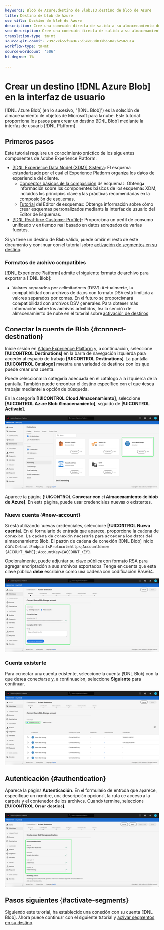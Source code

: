 ```yaml
---
keywords: Blob de Azure;destino de Blob;s3;destino de blob de Azure
title: Destino de blob de Azure
seo-title: Destino de blob de Azure
description: Cree una conexión directa de salida a su almacenamiento de blob de Azure para exportar periódicamente archivos de datos CSV o delimitados por tabuladores desde Adobe Experience Platform.
seo-description: Cree una conexión directa de salida a su almacenamiento de blob de Azure para exportar periódicamente archivos de datos CSV o delimitados por tabuladores desde Adobe Experience Platform.
translation-type: tm+mt
source-git-commit: 739c7cb55f943675d5ee63d81bba58a2b250c814
workflow-type: tm+mt
source-wordcount: '506'
ht-degree: 1%

---
```



# Crear un destino [!DNL Azure Blob] en la interfaz de usuario

[!DNL Azure Blob] (en lo sucesivo, &quot;[!DNL Blob]&quot;) es la solución de almacenamiento de objetos de Microsoft para la nube. Este tutorial proporciona los pasos para crear un destino [!DNL Blob] mediante la interfaz de usuario [!DNL Platform].

## Primeros pasos

Este tutorial requiere un conocimiento práctico de los siguientes componentes de Adobe Experience Platform:

- [[!DNL Experience Data Model (XDM)] Sistema](../../../xdm/home.md): El esquema estandarizado por el cual el Experience Platform organiza los datos de experiencia del cliente.
   - [Conceptos básicos de la composición](../../../xdm/schema/composition.md) de esquemas: Obtenga información sobre los componentes básicos de los esquemas XDM, incluidos los principios clave y las prácticas recomendadas en la composición de esquemas.
   - [Tutorial](../../../xdm/tutorials/create-schema-ui.md) del Editor de esquemas: Obtenga información sobre cómo crear esquemas personalizados mediante la interfaz de usuario del Editor de Esquemas.
- [[!DNL Real-time Customer Profile]](../../../profile/home.md):: Proporciona un perfil de consumo unificado y en tiempo real basado en datos agregados de varias fuentes.

Si ya tiene un destino de Blob válido, puede omitir el resto de este documento y continuar con el tutorial sobre [activación de segmentos en su destino](../../ui/activate-destinations.md).

### Formatos de archivo compatibles

[!DNL Experience Platform] admite el siguiente formato de archivo para exportar a  [!DNL Blob]:

- Valores separados por delimitadores (DSV): Actualmente, la compatibilidad con archivos de datos con formato DSV está limitada a valores separados por comas. En el futuro se proporcionará compatibilidad con archivos DSV generales. Para obtener más información sobre los archivos admitidos, lea la sección de almacenamiento de nube en el tutorial sobre [activación de destinos](../../ui/activate-destinations.md#esp-and-cloud-storage)

## Conectar la cuenta de Blob {#connect-destination}

Inicie sesión en [Adobe Experience Platform](https://platform.adobe.com) y, a continuación, seleccione **[!UICONTROL Destinations]** en la barra de navegación izquierda para acceder al espacio de trabajo **[!UICONTROL Destinations]**. La pantalla **[!UICONTROL Catálogo]** muestra una variedad de destinos con los que puede crear una cuenta.

Puede seleccionar la categoría adecuada en el catálogo a la izquierda de la pantalla. También puede encontrar el destino específico con el que desea trabajar mediante la opción de búsqueda.

En la categoría **[!UICONTROL Cloud Almacenamiento]**, seleccione **[!UICONTROL Azure Blob Almacenamiento]**, seguido de **[!UICONTROL Activate]**.

![Catalog](../../assets/catalog/cloud-storage/blob/catalog.png)

Aparece la página **[!UICONTROL Conectar con el Almacenamiento de blob de Azure]**. En esta página, puede usar credenciales nuevas o existentes.

### Nueva cuenta {#new-account}

Si está utilizando nuevas credenciales, seleccione **[!UICONTROL Nueva cuenta]**. En el formulario de entrada que aparece, proporcione la cadena de conexión. La cadena de conexión necesaria para acceder a los datos del almacenamiento Blob. El patrón de cadena de conexión [!DNL Blob] inicio con: `DefaultEndpointsProtocol=https;AccountName={ACCOUNT_NAME};AccountKey={ACCOUNT_KEY}`.

Opcionalmente, puede adjuntar su clave pública con formato RSA para agregar encriptación a sus archivos exportados. Tenga en cuenta que esta clave pública **debe** escribirse como una cadena con codificación Base64.

![Nueva cuenta](../../assets/catalog/cloud-storage/blob/new.png)

### Cuenta existente

Para conectar una cuenta existente, seleccione la cuenta [!DNL Blob] con la que desea conectarse y, a continuación, seleccione **Siguiente** para continuar.

![Cuenta existente](../../assets/catalog/cloud-storage/blob/existing.png)

## Autenticación {#authentication}

Aparece la página **Autenticación**. En el formulario de entrada que aparece, especifique un nombre, una descripción opcional, la ruta de acceso a la carpeta y el contenedor de los archivos. Cuando termine, seleccione **[!UICONTROL Crear destino]**.

![Autenticación](../../assets/catalog/cloud-storage/blob/authentication.png)

## Pasos siguientes {#activate-segments}

Siguiendo este tutorial, ha establecido una conexión con su cuenta [!DNL Blob]. Ahora puede continuar con el siguiente tutorial y [activar segmentos en su destino](../../ui/activate-destinations.md).
